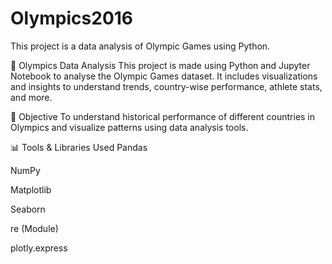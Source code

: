 # Olympics2016
This project is a data analysis of Olympic Games using Python.

🏅 Olympics Data Analysis
This project is made using Python and Jupyter Notebook to analyse the Olympic Games dataset. It includes visualizations and insights to understand trends, country-wise performance, athlete stats, and more.

🎯 Objective
To understand historical performance of different countries in Olympics and visualize patterns using data analysis tools.

📊 Tools & Libraries Used
Pandas

NumPy

Matplotlib

Seaborn

re (Module)

plotly.express

